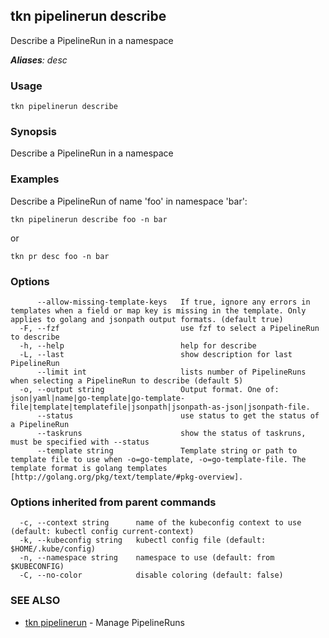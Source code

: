 ## tkn pipelinerun describe

Describe a PipelineRun in a namespace

***Aliases**: desc*

### Usage

```
tkn pipelinerun describe
```

### Synopsis

Describe a PipelineRun in a namespace

### Examples

Describe a PipelineRun of name 'foo' in namespace 'bar':

    tkn pipelinerun describe foo -n bar

or

    tkn pr desc foo -n bar


### Options

```
      --allow-missing-template-keys   If true, ignore any errors in templates when a field or map key is missing in the template. Only applies to golang and jsonpath output formats. (default true)
  -F, --fzf                           use fzf to select a PipelineRun to describe
  -h, --help                          help for describe
  -L, --last                          show description for last PipelineRun
      --limit int                     lists number of PipelineRuns when selecting a PipelineRun to describe (default 5)
  -o, --output string                 Output format. One of: json|yaml|name|go-template|go-template-file|template|templatefile|jsonpath|jsonpath-as-json|jsonpath-file.
      --status                        use status to get the status of a PipelineRun
      --taskruns                      show the status of taskruns, must be specified with --status
      --template string               Template string or path to template file to use when -o=go-template, -o=go-template-file. The template format is golang templates [http://golang.org/pkg/text/template/#pkg-overview].
```

### Options inherited from parent commands

```
  -c, --context string      name of the kubeconfig context to use (default: kubectl config current-context)
  -k, --kubeconfig string   kubectl config file (default: $HOME/.kube/config)
  -n, --namespace string    namespace to use (default: from $KUBECONFIG)
  -C, --no-color            disable coloring (default: false)
```

### SEE ALSO

* [tkn pipelinerun](tkn_pipelinerun.md)	 - Manage PipelineRuns

